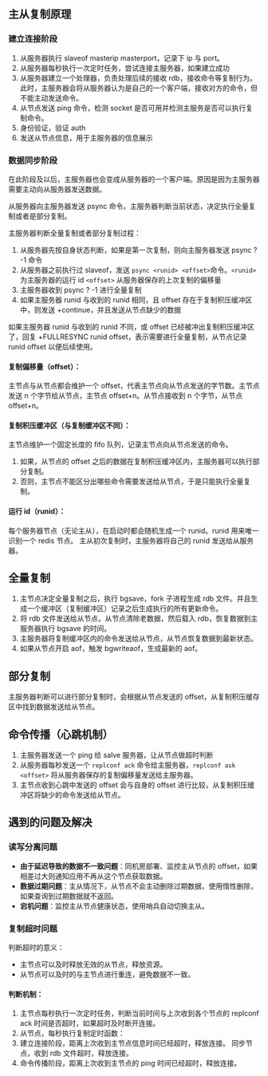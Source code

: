 ## 主从复制原理

### 建立连接阶段

1. 从服务器执行 slaveof masterip masterport，记录下 ip 与 port。
2. 从服务器每秒执行一次定时任务，尝试连接主服务器，如果建立成功
3. 从服务器建立一个处理器，负责处理后续的接收 rdb，接收命令等复制行为。
   此时，主服务器会将从服务器认为是自己的一个客户端，接收对方的命令，但不能主动发送命令。
4. 从节点发送 ping 命令，检测 socket 是否可用并检测主服务是否可以执行复制命令。
5. 身份验证，验证 auth
6. 发送从节点信息，用于主服务器的信息展示

### 数据同步阶段

在此阶段及以后，主服务器也会变成从服务器的一个客户端。原因是因为主服务器需要主动向从服务器发送数据。

从服务器向主服务器发送 psync 命令。主服务器判断当前状态，决定执行全量复制或者是部分复制。

主服务器判断全量复制或者部分复制过程：

1. 从服务器先按自身状态判断，如果是第一次复制，则向主服务器发送 psync ? -1 命令
2. 从服务器之前执行过 slaveof，发送 `psync <runid> <offset>`命令。`<runid>` 为主服务器的运行 id `<offset>` 从服务器保存的上次复制的偏移量
3. 主服务器收到 psync ? -1 进行全量复制
4. 如果主服务器 runid 与收到的 runid 相同，且 offset 存在于复制积压缓冲区中，则发送 +continue，并且发送从节点缺少的数据

如果主服务器 runid 与收到的 runid 不同，或 offset 已经被冲出复制积压缓冲区了，回复 +FULLRESYNC runid offset，表示需要进行全量复制，从节点记录 runid offset 以便后续使用。

#### 复制偏移量（offset）：

主节点与从节点都会维护一个 offset，代表主节点向从节点发送的字节数。主节点发送 n 个字节给从节点，主节点 offset+n。从节点接收到 n 个字节，从节点 offset+n。

#### 复制积压缓冲区（与复制缓冲区不同）：

主节点维护一个固定长度的 fifo 队列，记录主节点向从节点发送的命令。

1. 如果，从节点的 offset 之后的数据在复制积压缓冲区内，主服务器可以执行部分复制。
2. 否则，主节点不能区分出哪些命令需要发送给从节点，于是只能执行全量复制。

#### 运行 id（runid）：

每个服务器节点（无论主从），在启动时都会随机生成一个 runid。runid 用来唯一识别一个 redis 节点。
主从初次复制时，主服务器将自己的 runid 发送给从服务器。

## 全量复制

1. 主节点决定全量复制之后，执行 bgsave，fork 子进程生成 rdb 文件。并且生成一个缓冲区（复制缓冲区）记录之后生成执行的所有更新命令。
2. 将 rdb 文件发送给从节点，从节点清除老数据，然后载入 rdb，恢复数据到主服务器执行 bgsave 的时间。
3. 主服务器将复制缓冲区内的命令发送给从节点，从节点恢复数据到最新状态。
4. 如果从节点开启 aof，触发 bgwriteaof，生成最新的 aof。

## 部分复制

主服务器判断可以进行部分复制时，会根据从节点发送的 offset，从复制积压缓存区中找到数据发送给从节点。

## 命令传播（心跳机制）

1. 主服务器发送一个 ping 给 salve 服务器，让从节点做超时判断
2. 从服务器每秒发送一个 `replconf ack` 命令给主服务器，`replconf ask <offset>` 将从服务器保存的复制偏移量发送给主服务器。
3. 主节点收到心跳中发送的 offset 会与自身的 offset 进行比较，从复制积压缓冲区将缺少的命令发送给从节点。

## 遇到的问题及解决

### 读写分离问题

- **由于延迟导致的数据不一致问题**：同机房部署、监控主从节点的 offset，如果相差过大则通知应用不再从这个节点获取数据。
- **数据过期问题**：主从情况下，从节点不会主动删除过期数据，使用惰性删除，如果查询到过期数据就不返回。
- **宕机问题**：监控主从节点健康状态，使用哨兵自动切换主从。

### 复制超时问题

判断超时的意义：

- 主节点可以及时释放无效的从节点，释放资源。
- 从节点可以及时的与主节点进行重连，避免数据不一致。

#### 判断机制：

1. 主节点每秒执行一次定时任务，判断当前时间与上次收到各个节点的 replconf ack 时间是否超时，如果超时及时断开连接。
2. 从节点，每秒执行复制定时函数：
3. 建立连接阶段，距离上次收到主节点信息时间已经超时，释放连接。
   同步节点，收到 rdb 文件超时，释放连接。
4. 命令传播阶段，距离上次收到主节点的 ping 时间已经超时，释放连接。
